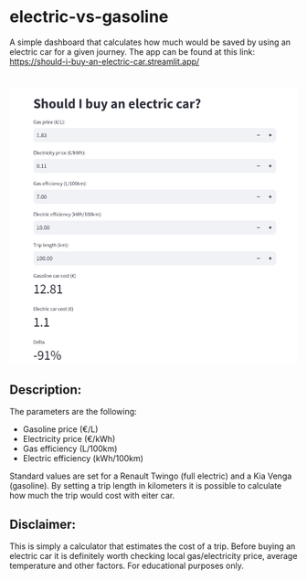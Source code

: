 # electric-vs-gasoline
A simple dashboard that calculates how much would be saved by using an electric car for a given journey.
The app can be found at this link: https://should-i-buy-an-electric-car.streamlit.app/

#
<img src="https://github.com/matchild/electric-vs-gasoline/blob/8b90c701581c5cc90b9fd2743c73ccfa44a896ee/streamlit%20screenshot.png" alt="drawing" width="600"/>


## Description:
The parameters are the following:
* Gasoline price (€/L)
* Electricity price (€/kWh)
* Gas efficiency (L/100km)
* Electric efficiency (kWh/100km)

Standard values are set for a Renault Twingo (full electric) and a Kia Venga (gasoline).
By setting a trip length in kilometers it is possible to calculate how much the trip would cost with eiter car.


## Disclaimer:
This is simply a calculator that estimates the cost of a trip. Before buying an electric car it is definitely worth checking local gas/electricity price, average temperature and other factors.
For educational purposes only.
